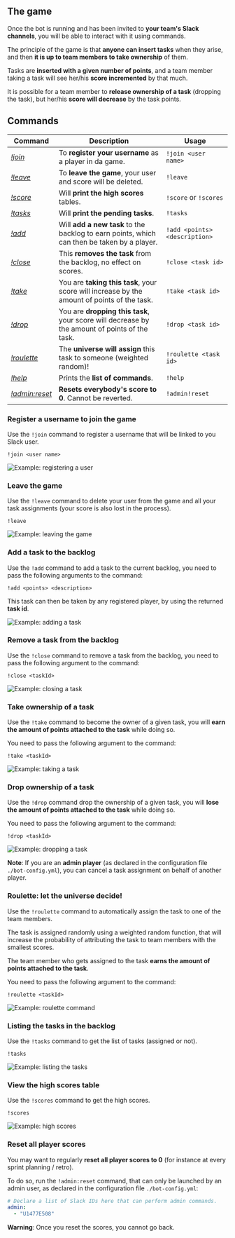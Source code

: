 
## The game

Once the bot is running and has been invited to **your team's Slack channels**, you will be able to interact with it using commands.

The principle of the game is that **anyone can insert tasks** when they arise, and then **it is up to team members to take ownership** of them.

Tasks are **inserted with a given number of points**, and a team member taking a task will see her/his **score incremented** by that much.

It is possible for a team member to **release ownership of a task** (dropping the task), but her/his **score will decrease** by the task points.

## Commands

| Command                                | Description                                                                                   | Usage
|----------------------------------------|-----------------------------------------------------------------------------------------------|-----------------------------
| [*!join*](#join_command)               | To **register your username** as a player in da game.                                         | `!join <user name>`
| [*!leave*](#leave_command)             | To **leave the game**, your user and score will be deleted.                                   | `!leave`
| [*!score*](#score_command)             | Will **print the high scores** tables.                                                        | `!score` or `!scores`
| [*!tasks*](#tasks_command)             | Will **print the pending tasks**.                                                             | `!tasks`
| [*!add*](#add_command)                 | Will **add a new task** to the backlog to earn points, which can then be taken by a player.   | `!add <points> <description>`
| [*!close*](#close_command)             | This **removes the task** from the backlog, no effect on scores.                              | `!close <task id>`
| [*!take*](#take_command)               | You are **taking this task**, your score will increase by the amount of points of the task.   | `!take <task id>`
| [*!drop*](#drop_command)               | You are **dropping this task**, your score will decrease by the amount of points of the task. | `!drop <task id>`
| [*!roulette*](#roulette_command)       | The **universe will assign** this task to someone (weighted random)!                          | `!roulette <task id>`
| [*!help*](#help_command)               | Prints the **list of commands**.                                                              | `!help`
| [*!admin:reset*](#admin_reset_command) | **Resets everybody's score to 0**. Cannot be reverted.                                            | `!admin!reset`

### <a name="join_command"></a> Register a username to join the game

Use the `!join` command to register a username that will be linked to you Slack user.

`!join <user name>`

![Example: registering a user](./img/gamify_join.png "Example: registering a user")

### <a name="leave_command"></a> Leave the game

Use the `!leave` command to delete your user from the game and all your task assignments (your score is also lost in the process).

`!leave`

![Example: leaving the game](./img/gamify_leave.png "Example: leaving the game")

### <a name="add_command"></a> Add a task to the backlog

Use the `!add` command to add a task to the current backlog, you need to pass the following arguments to the command:

`!add <points> <description>`

This task can then be taken by any registered player, by using the returned **task id**.

![Example: adding a task](./img/gamify_add.png "Example: adding a task")

### <a name="close_command"></a> Remove a task from the backlog

Use the `!close` command to remove a task from the backlog, you need to pass the following argument to the command:

`!close <taskId>`

![Example: closing a task](./img/gamify_close.png "Example: closing a task")

### <a name="take_command"></a> Take ownership of a task

Use the `!take` command to become the owner of a given task, you will **earn the amount of points attached to the task** while doing so.

You need to pass the following argument to the command:

`!take <taskId>`

![Example: taking a task](./img/gamify_take.png "Example: taking a task")

### <a name="drop_command"></a> Drop ownership of a task

Use the `!drop` command drop the ownership of a given task, you will **lose the amount of points attached to the task** while doing so.

You need to pass the following argument to the command:

`!drop <taskId>`

![Example: dropping a task](./img/gamify_drop.png "Example: dropping a task")

**Note**: If you are an **admin player** (as declared in the configuration file `./bot-config.yml`),
 you can cancel a task assignment on behalf of another player.

### <a name="roulette_command"></a> Roulette: let the universe decide!

Use the `!roulette` command to automatically assign the task to one of the team members.

The task is assigned randomly using a weighted random function, that will increase the probability of attributing 
the task to team members with the smallest scores.

The team member who gets assigned to the task **earns the amount of points attached to the task**.

You need to pass the following argument to the command:

`!roulette <taskId>`

![Example: roulette command](./img/gamify_roulette.png "Example: roulette command")

### <a name="tasks_command"></a> Listing the tasks in the backlog

Use the `!tasks` command to get the list of tasks (assigned or not).

`!tasks`

![Example: listing the tasks](./img/gamify_tasks.png "Example: listing the tasks")

### <a name="scores_command"></a> View the high scores table

Use the `!scores` command to get the high scores.

`!scores`

![Example: high scores](./img/gamify_scores.png "Example: high scores")

### <a name="admin_reset_command"></a> Reset all player scores

You may want to regularly **reset all player scores to 0** (for instance at every sprint planning / retro).

To do so, run the `!admin:reset` command, that can only be launched by an admin user,
as declared in the configuration file `./bot-config.yml`:

```yml
# Declare a list of Slack IDs here that can perform admin commands.
admin:
  - "U1477E508"
```

**Warning**: Once you reset the scores, you cannot go back.

